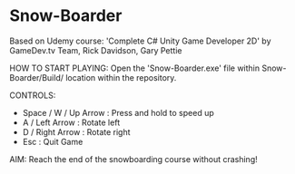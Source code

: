# Snow-Boarder
 
Based on Udemy course:
'Complete C# Unity Game Developer 2D' 
by GameDev.tv Team, Rick Davidson, Gary Pettie

HOW TO START PLAYING:
Open the 'Snow-Boarder.exe' file within Snow-Boarder/Build/ location within the repository. 

CONTROLS:
- Space / W / Up Arrow : Press and hold to speed up
- A / Left Arrow : Rotate left
- D / Right Arrow : Rotate right
- Esc : Quit Game

AIM:
Reach the end of the snowboarding course without crashing!
